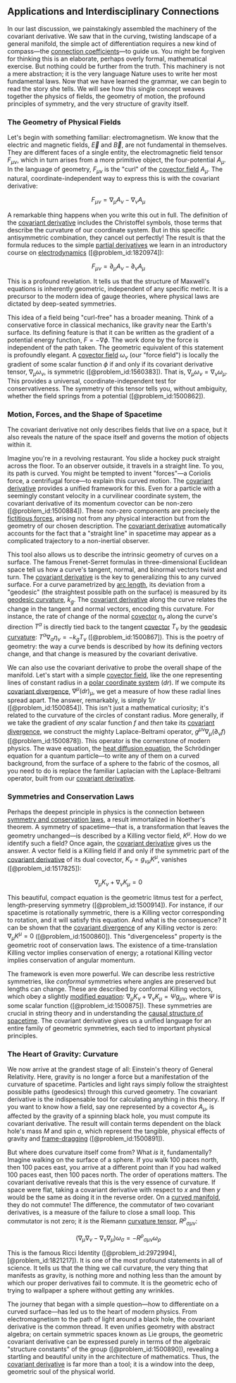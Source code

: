 ## Applications and Interdisciplinary Connections

In our last discussion, we painstakingly assembled the machinery of the covariant derivative. We saw that in the curving, twisting landscape of a general manifold, the simple act of differentiation requires a new kind of compass—the [connection coefficients](@article_id:157124)—to guide us. You might be forgiven for thinking this is an elaborate, perhaps overly formal, mathematical exercise. But nothing could be further from the truth. This machinery is not a mere abstraction; it is the very language Nature uses to write her most fundamental laws. Now that we have learned the grammar, we can begin to read the story she tells. We will see how this single concept weaves together the physics of fields, the geometry of motion, the profound principles of symmetry, and the very structure of gravity itself.

### The Geometry of Physical Fields

Let's begin with something familiar: electromagnetism. We know that the electric and magnetic fields, $\vec{E}$ and $\vec{B}$, are not fundamental in themselves. They are different faces of a single entity, the electromagnetic field tensor $F_{\mu\nu}$, which in turn arises from a more primitive object, the four-potential $A_\mu$. In the language of geometry, $F_{\mu\nu}$ is the "curl" of the [covector field](@article_id:186361) $A_\mu$. The natural, coordinate-independent way to express this is with the covariant derivative:

$$
F_{\mu\nu} = \nabla_\mu A_\nu - \nabla_\nu A_\mu
$$

A remarkable thing happens when you write this out in full. The definition of the [covariant derivative](@article_id:151982) includes the Christoffel symbols, those terms that describe the curvature of our coordinate system. But in this specific antisymmetric combination, they cancel out perfectly! The result is that the formula reduces to the simple [partial derivatives](@article_id:145786) we learn in an introductory course on [electrodynamics](@article_id:158265) ([@problem_id:1820974]):

$$
F_{\mu\nu} = \partial_\mu A_\nu - \partial_\nu A_\mu
$$

This is a profound revelation. It tells us that the structure of Maxwell's equations is inherently geometric, independent of any specific metric. It is a precursor to the modern idea of gauge theories, where physical laws are dictated by deep-seated symmetries.

This idea of a field being "curl-free" has a broader meaning. Think of a conservative force in classical mechanics, like gravity near the Earth's surface. Its defining feature is that it can be written as the gradient of a potential energy function, $F = -\nabla \phi$. The work done by the force is independent of the path taken. The geometric equivalent of this statement is profoundly elegant. A [covector field](@article_id:186361) $\omega_\nu$ (our "force field") is locally the gradient of some scalar function $\phi$ if and only if its covariant derivative tensor, $\nabla_\mu \omega_\nu$, is symmetric ([@problem_id:1560383]). That is, $\nabla_\mu \omega_\nu = \nabla_\nu \omega_\mu$. This provides a universal, coordinate-independent test for conservativeness. The symmetry of this tensor tells you, without ambiguity, whether the field springs from a potential ([@problem_id:1500862]).

### Motion, Forces, and the Shape of Spacetime

The covariant derivative not only describes fields that live *on* a space, but it also reveals the nature of the space itself and governs the motion of objects within it.

Imagine you're in a revolving restaurant. You slide a hockey puck straight across the floor. To an observer outside, it travels in a straight line. To you, its path is curved. You might be tempted to invent "forces"—a Coriolis force, a centrifugal force—to explain this curved motion. The [covariant derivative](@article_id:151982) provides a unified framework for this. Even for a particle with a seemingly constant velocity in a curvilinear coordinate system, the covariant derivative of its momentum covector can be non-zero ([@problem_id:1500884]). These non-zero components are precisely the [fictitious forces](@article_id:164594), arising not from any physical interaction but from the geometry of our chosen description. The [covariant derivative](@article_id:151982) automatically accounts for the fact that a "straight line" in spacetime may appear as a complicated trajectory to a non-inertial observer.

This tool also allows us to describe the intrinsic geometry of curves on a surface. The famous Frenet-Serret formulas in three-dimensional Euclidean space tell us how a curve's tangent, normal, and binormal vectors twist and turn. The [covariant derivative](@article_id:151982) is the key to generalizing this to any curved surface. For a curve parametrized by [arc length](@article_id:142701), its deviation from a "geodesic" (the straightest possible path on the surface) is measured by its [geodesic curvature](@article_id:157534), $k_g$. The [covariant derivative](@article_id:151982) along the curve relates the change in the tangent and normal vectors, encoding this curvature. For instance, the rate of change of the normal [covector](@article_id:149769) $\eta_\nu$ along the curve's direction $T^\alpha$ is directly tied back to the tangent [covector](@article_id:149769) $T_\nu$ by the [geodesic curvature](@article_id:157534): $T^\alpha \nabla_\alpha \eta_\nu = -k_g T_\nu$ ([@problem_id:1500867]). This is the poetry of geometry: the way a curve bends is described by how its defining vectors change, and that change is measured by the covariant derivative.

We can also use the covariant derivative to probe the overall shape of the manifold. Let's start with a simple [covector field](@article_id:186361), like the one representing lines of constant radius in a [polar coordinate system](@article_id:174400) ($dr$). If we compute its [covariant divergence](@article_id:274545), $\nabla^\mu(dr)_\mu$, we get a measure of how these radial lines spread apart. The answer, remarkably, is simply $1/r$ ([@problem_id:1500854]). This isn't just a mathematical curiosity; it's related to the curvature of the circles of constant radius. More generally, if we take the gradient of *any* scalar function $f$ and *then* take its [covariant divergence](@article_id:274545), we construct the mighty Laplace-Beltrami operator, $g^{\mu\nu}\nabla_\mu(\partial_\nu f)$ ([@problem_id:1500878]). This operator is the cornerstone of modern physics. The wave equation, the [heat diffusion equation](@article_id:153891), the Schrödinger equation for a quantum particle—to write any of them on a curved background, from the surface of a sphere to the fabric of the cosmos, all you need to do is replace the familiar Laplacian with the Laplace-Beltrami operator, built from our [covariant derivative](@article_id:151982).

### Symmetries and Conservation Laws

Perhaps the deepest principle in physics is the connection between [symmetry and conservation laws](@article_id:159806), a result immortalized in Noether's theorem. A symmetry of spacetime—that is, a transformation that leaves the geometry unchanged—is described by a Killing vector field, $K^\mu$. How do we identify such a field? Once again, the [covariant derivative](@article_id:151982) gives us the answer. A vector field is a Killing field if and only if the symmetric part of the [covariant derivative](@article_id:151982) of its dual covector, $K_\nu = g_{\nu\mu}K^\mu$, vanishes ([@problem_id:1517825]):

$$
\nabla_\mu K_\nu + \nabla_\nu K_\mu = 0
$$

This beautiful, compact equation is the geometric litmus test for a perfect, length-preserving symmetry ([@problem_id:1500914]). For instance, if our spacetime is rotationally symmetric, there is a Killing vector corresponding to rotation, and it will satisfy this equation. And what is the consequence? It can be shown that the [covariant divergence](@article_id:274545) of any Killing vector is zero: $\nabla_\mu K^\mu = 0$ ([@problem_id:1500860]). This "divergenceless" property is the geometric root of conservation laws. The existence of a time-translation Killing vector implies conservation of energy; a rotational Killing vector implies conservation of angular momentum.

The framework is even more powerful. We can describe less restrictive symmetries, like *conformal* symmetries where angles are preserved but lengths can change. These are described by conformal Killing vectors, which obey a slightly [modified equation](@article_id:172960): $\nabla_\mu K_\nu + \nabla_\nu K_\mu = \Psi g_{\mu\nu}$, where $\Psi$ is some scalar function ([@problem_id:1500875]). These symmetries are crucial in string theory and in understanding the [causal structure of spacetime](@article_id:199495). The covariant derivative gives us a unified language for an entire family of geometric symmetries, each tied to important physical principles.

### The Heart of Gravity: Curvature

We now arrive at the grandest stage of all: Einstein's theory of General Relativity. Here, gravity is no longer a force but a manifestation of the curvature of spacetime. Particles and light rays simply follow the straightest possible paths (geodesics) through this curved geometry. The covariant derivative is the indispensable tool for calculating anything in this theory. If you want to know how a field, say one represented by a covector $A_\mu$, is affected by the gravity of a spinning black hole, you must compute its covariant derivative. The result will contain terms dependent on the black hole's mass $M$ and spin $a$, which represent the tangible, physical effects of gravity and [frame-dragging](@article_id:159698) ([@problem_id:1500891]).

But where does curvature itself come from? What *is* it, fundamentally? Imagine walking on the surface of a sphere. If you walk 100 paces north, then 100 paces east, you arrive at a different point than if you had walked 100 paces east, then 100 paces north. The order of operations matters. The covariant derivative reveals that this is the very essence of curvature. If space were flat, taking a covariant derivative with respect to $x$ and then $y$ would be the same as doing it in the reverse order. On a [curved manifold](@article_id:267464), they do not commute! The difference, the commutator of two covariant derivatives, is a measure of the failure to close a small loop. This commutator is not zero; it *is* the Riemann [curvature tensor](@article_id:180889), $R^\rho{}_{\sigma\mu\nu}$:

$$
(\nabla_\mu \nabla_\nu - \nabla_\nu \nabla_\mu) \omega_\sigma = -R^\rho{}_{\sigma\mu\nu} \omega_\rho
$$

This is the famous Ricci Identity ([@problem_id:2972994], [@problem_id:1821217]). It is one of the most profound statements in all of science. It tells us that the thing we call curvature, the very thing that manifests as gravity, is nothing more and nothing less than the amount by which our proper derivatives fail to commute. It is the geometric echo of trying to wallpaper a sphere without getting any wrinkles.

The journey that began with a simple question—how to differentiate on a curved surface—has led us to the heart of modern physics. From electromagnetism to the path of light around a black hole, the covariant derivative is the common thread. It even unifies geometry with abstract algebra; on certain symmetric spaces known as Lie groups, the geometric covariant derivative can be expressed purely in terms of the algebraic "structure constants" of the group ([@problem_id:1500890]), revealing a startling and beautiful unity in the architecture of mathematics. Thus, the [covariant derivative](@article_id:151982) is far more than a tool; it is a window into the deep, geometric soul of the physical world.